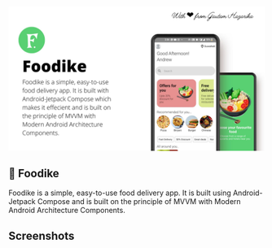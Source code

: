 ![GitHub Cards Preview](https://github.com/gautam84/Foodike/blob/master/art/FoodikeIntrouctionMockUp.jpg?raw=true)
## 🍔 Foodike
Foodike is a simple, easy-to-use food delivery app. It is built using Android-Jetpack Compose and is built on the principle of MVVM with Modern Android Architecture Components.

## Screenshots


